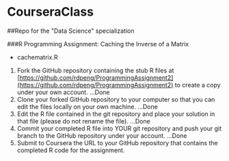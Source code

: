 CourseraClass
=============

##Repo for the "Data Science" specialization

###R Programming Assignment: Caching the Inverse of a Matrix
* cachematrix.R
1.  Fork the GitHub repository containing the stub R files at
    [https://github.com/rdpeng/ProgrammingAssignment2](https://github.com/rdpeng/ProgrammingAssignment2)
    to create a copy under your own account.
    ...Done
2.  Clone your forked GitHub repository to your computer so that you can
    edit the files locally on your own machine.
    ...Done
3.  Edit the R file contained in the git repository and place your
    solution in that file (please do not rename the file).
    ...Done
4.  Commit your completed R file into YOUR git repository and push your
    git branch to the GitHub repository under your account.
    ...Done
5.  Submit to Coursera the URL to your GitHub repository that contains
    the completed R code for the assignment.
